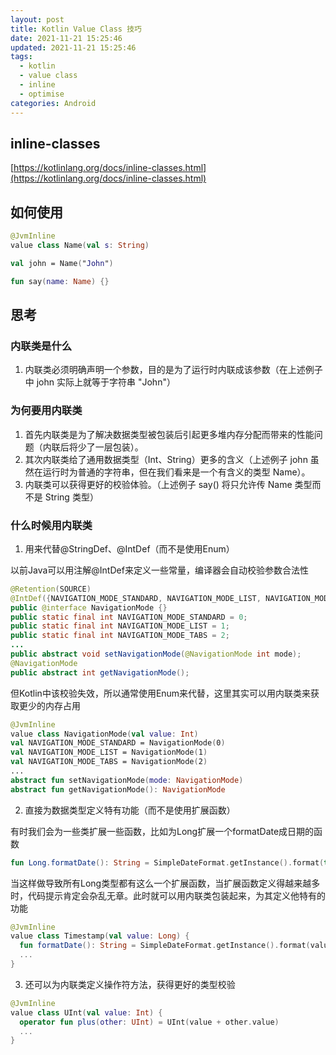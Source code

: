 ```yaml
---
layout: post
title: Kotlin Value Class 技巧
date: 2021-11-21 15:25:46
updated: 2021-11-21 15:25:46
tags:
  - kotlin
  - value class
  - inline
  - optimise
categories: Android
---
```


## inline-classes

[https://kotlinlang.org/docs/inline-classes.html](https://kotlinlang.org/docs/inline-classes.html)

## 如何使用

```kotlin
@JvmInline
value class Name(val s: String)

val john = Name("John")

fun say(name: Name) {}
```

## 思考

### 内联类是什么

1. 内联类必须明确声明一个参数，目的是为了运行时内联成该参数（在上述例子中 john 实际上就等于字符串 "John"）

### 为何要用内联类

1. 首先内联类是为了解决数据类型被包装后引起更多堆内存分配而带来的性能问题（内联后将少了一层包装）。
2. 其次内联类给了通用数据类型（Int、String）更多的含义（上述例子 john 虽然在运行时为普通的字符串，但在我们看来是一个有含义的类型 Name）。
3. 内联类可以获得更好的校验体验。（上述例子 say() 将只允许传 Name 类型而不是 String 类型）

### 什么时候用内联类

1. 用来代替@StringDef、@IntDef（而不是使用Enum）

以前Java可以用注解@IntDef来定义一些常量，编译器会自动校验参数合法性

```java
@Retention(SOURCE)
@IntDef({NAVIGATION_MODE_STANDARD, NAVIGATION_MODE_LIST, NAVIGATION_MODE_TABS})
public @interface NavigationMode {}
public static final int NAVIGATION_MODE_STANDARD = 0;
public static final int NAVIGATION_MODE_LIST = 1;
public static final int NAVIGATION_MODE_TABS = 2;
...
public abstract void setNavigationMode(@NavigationMode int mode);
@NavigationMode
public abstract int getNavigationMode();
```

但Kotlin中该校验失效，所以通常使用Enum来代替，这里其实可以用内联类来获取更少的内存占用

```kotlin
@JvmInline
value class NavigationMode(val value: Int)
val NAVIGATION_MODE_STANDARD = NavigationMode(0)
val NAVIGATION_MODE_LIST = NavigationMode(1)
val NAVIGATION_MODE_TABS = NavigationMode(2)
...
abstract fun setNavigationMode(mode: NavigationMode)
abstract fun getNavigationMode(): NavigationMode
```

2. 直接为数据类型定义特有功能（而不是使用扩展函数）

有时我们会为一些类扩展一些函数，比如为Long扩展一个formatDate成日期的函数

```kotlin
fun Long.formatDate(): String = SimpleDateFormat.getInstance().format(this)
```

当这样做导致所有Long类型都有这么一个扩展函数，当扩展函数定义得越来越多时，代码提示肯定会杂乱无章。此时就可以用内联类包装起来，为其定义他特有的功能

```kotlin
@JvmInline
value class Timestamp(val value: Long) {
  fun formatDate(): String = SimpleDateFormat.getInstance().format(value)
  ...
}
```

3. 还可以为内联类定义操作符方法，获得更好的类型校验

```kotlin
@JvmInline
value class UInt(val value: Int) {
  operator fun plus(other: UInt) = UInt(value + other.value)
  ...
}
```
